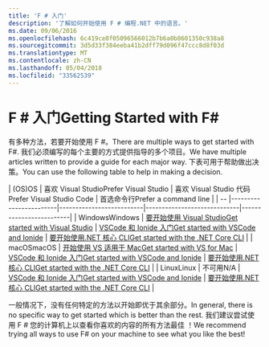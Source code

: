 ```yaml
---
title: 'F # 入门'
description: '了解如何开始使用 F # 编程.NET 中的语言。'
ms.date: 09/06/2016
ms.openlocfilehash: 6c419ce8f05096566012b7b6a0b8601350c938a8
ms.sourcegitcommit: 3d5d33f384eeba41b2dff79d096f47ccc8d8f03d
ms.translationtype: MT
ms.contentlocale: zh-CN
ms.lasthandoff: 05/04/2018
ms.locfileid: "33562539"
---
```

# <a name="getting-started-with-f"></a><span data-ttu-id="0d37d-103">F # 入门</span><span class="sxs-lookup"><span data-stu-id="0d37d-103">Getting Started with F#</span></span> #

<span data-ttu-id="0d37d-104">有多种方法，若要开始使用 F #。</span><span class="sxs-lookup"><span data-stu-id="0d37d-104">There are multiple ways to get started with F#.</span></span>  <span data-ttu-id="0d37d-105">我们必须编写的每个主要的方式提供指导的多个项目。</span><span class="sxs-lookup"><span data-stu-id="0d37d-105">We have multiple articles written to provide a guide for each major way.</span></span>  <span data-ttu-id="0d37d-106">下表可用于帮助做出决策。</span><span class="sxs-lookup"><span data-stu-id="0d37d-106">You can use the following table to help in making a decision.</span></span>

| <span data-ttu-id="0d37d-107">(OS)</span><span class="sxs-lookup"><span data-stu-id="0d37d-107">OS</span></span> | <span data-ttu-id="0d37d-108">喜欢 Visual Studio</span><span class="sxs-lookup"><span data-stu-id="0d37d-108">Prefer Visual Studio</span></span> | <span data-ttu-id="0d37d-109">喜欢 Visual Studio 代码</span><span class="sxs-lookup"><span data-stu-id="0d37d-109">Prefer Visual Studio Code</span></span> | <span data-ttu-id="0d37d-110">首选命令行</span><span class="sxs-lookup"><span data-stu-id="0d37d-110">Prefer a command line</span></span> |
| -- |------------------------|--------------------------|-----------------------------|-------------------------|
| <span data-ttu-id="0d37d-111">Windows</span><span class="sxs-lookup"><span data-stu-id="0d37d-111">Windows</span></span> | [<span data-ttu-id="0d37d-112">要开始使用 Visual Studio</span><span class="sxs-lookup"><span data-stu-id="0d37d-112">Get started with Visual Studio</span></span>](get-started-visual-studio.md) | [<span data-ttu-id="0d37d-113">VSCode 和 Ionide 入门</span><span class="sxs-lookup"><span data-stu-id="0d37d-113">Get started with VSCode and Ionide</span></span>](get-started-vscode.md) | [<span data-ttu-id="0d37d-114">要开始使用.NET 核心 CLI</span><span class="sxs-lookup"><span data-stu-id="0d37d-114">Get started with the .NET Core CLI</span></span>](get-started-command-line.md) |
| <span data-ttu-id="0d37d-115">macOS</span><span class="sxs-lookup"><span data-stu-id="0d37d-115">macOS</span></span> | [<span data-ttu-id="0d37d-116">开始使用 VS 适用于 Mac</span><span class="sxs-lookup"><span data-stu-id="0d37d-116">Get started with VS for Mac</span></span>](get-started-with-visual-studio-for-mac.md) | [<span data-ttu-id="0d37d-117">VSCode 和 Ionide 入门</span><span class="sxs-lookup"><span data-stu-id="0d37d-117">Get started with VSCode and Ionide</span></span>](get-started-vscode.md) | [<span data-ttu-id="0d37d-118">要开始使用.NET 核心 CLI</span><span class="sxs-lookup"><span data-stu-id="0d37d-118">Get started with the .NET Core CLI</span></span>](get-started-command-line.md) |
| <span data-ttu-id="0d37d-119">Linux</span><span class="sxs-lookup"><span data-stu-id="0d37d-119">Linux</span></span> | <span data-ttu-id="0d37d-120">不可用</span><span class="sxs-lookup"><span data-stu-id="0d37d-120">N/A</span></span> | [<span data-ttu-id="0d37d-121">VSCode 和 Ionide 入门</span><span class="sxs-lookup"><span data-stu-id="0d37d-121">Get started with VSCode and Ionide</span></span>](get-started-vscode.md) | [<span data-ttu-id="0d37d-122">要开始使用.NET 核心 CLI</span><span class="sxs-lookup"><span data-stu-id="0d37d-122">Get started with the .NET Core CLI</span></span>](get-started-command-line.md) |

<span data-ttu-id="0d37d-123">一般情况下，没有任何特定的方法以开始即优于其余部分。</span><span class="sxs-lookup"><span data-stu-id="0d37d-123">In general, there is no specific way to get started which is better than the rest.</span></span>  <span data-ttu-id="0d37d-124">我们建议尝试使用 F # 您的计算机上以查看你喜欢的内容的所有方法最佳 ！</span><span class="sxs-lookup"><span data-stu-id="0d37d-124">We recommend trying all ways to use F# on your machine to see what you like the best!</span></span>
